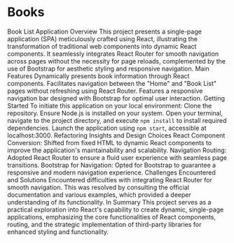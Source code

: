 # Books
Book List Application Overview
This project presents a single-page application (SPA) meticulously crafted using React, illustrating the transformation of traditional web components into dynamic React components. It seamlessly integrates React Router for smooth navigation across pages without the necessity for page reloads, complemented by the use of Bootstrap for aesthetic styling and responsive navigation.
Main Features
Dynamically presents book information through React components.
Facilitates navigation between the "Home" and "Book List" pages without refreshing using React Router.
Features a responsive navigation bar designed with Bootstrap for optimal user interaction.
Getting Started
To initiate this application on your local environment:
Clone the repository.
Ensure Node.js is installed on your system.
Open your terminal, navigate to the project directory, and execute `npm install` to install required dependencies.
Launch the application using `npm start`, accessible at localhost:3000.
Refactoring Insights and Design Choices
React Component Conversion: Shifted from fixed HTML to dynamic React components to improve the application's maintainability and scalability.
Navigation Routing: Adopted React Router to ensure a fluid user experience with seamless page transitions.
Bootstrap for Navigation: Opted for Bootstrap to guarantee a responsive and modern navigation experience.
Challenges Encountered and Solutions
Encountered difficulties with integrating React Router for smooth navigation. This was resolved by consulting the official documentation and various examples, which provided a deeper understanding of its functionality.
In Summary
This project serves as a practical exploration into React's capability to create dynamic, single-page applications, emphasizing the core functionalities of React components, routing, and the strategic implementation of third-party libraries for enhanced styling and functionality.
